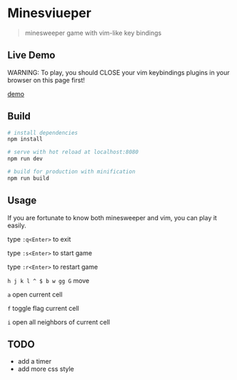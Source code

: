 # Minesviueper

> minesweeper game with vim-like key bindings

## Live Demo

WARNING: To play, you should CLOSE your vim keybindings plugins in your browser on this page first!

[demo](http://wlh320.coding.me/minesviueper/)

## Build

``` bash
# install dependencies
npm install

# serve with hot reload at localhost:8080
npm run dev

# build for production with minification
npm run build
```

## Usage

If you are fortunate to know both minesweeper and vim, you can play it easily.

type `:q<Enter>` to exit

type `:s<Enter>` to start game

type `:r<Enter>` to restart game

`h j k l ^ $ b w gg G` move

`a` open current cell

`f` toggle flag current cell

`i` open all neighbors of current cell

## TODO

- add a timer
- add more css style

